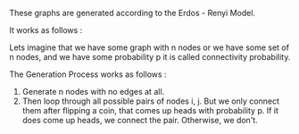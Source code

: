 These graphs are generated according to the Erdos - Renyi Model.

It works as follows :

Lets imagine that we have some graph with n nodes or we have some set of n nodes, and we have some 
probability p it is called connectivity probability.

The Generation Process works as follows :
1. Generate n nodes with no edges at all.
2. Then loop through all possible pairs of nodes i, j. But we only connect them after flipping a coin,
that comes up heads with probability p. If it does come up heads, we connect the pair. Otherwise, we don't.